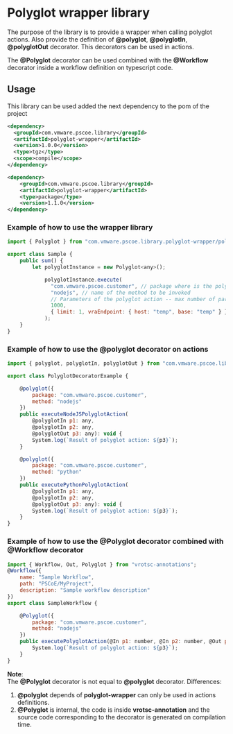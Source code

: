 # Polyglot wrapper library

The purpose of the library is to provide a wrapper when calling polyglot actions.
Also provide the definition of **@polyglot**, **@polyglotIn**, **@polyglotOut** decorator.
This decorators can be used in actions.

The **@Polyglot** decorator can be used combined with the **@Workflow** decorator inside a workflow definition on typescript code.

## Usage

This library can be used added the next dependency to the pom of the project

```xml
<dependency>
  <groupId>com.vmware.pscoe.library</groupId>
  <artifactId>polyglot-wrapper</artifactId>
  <version>1.0.0</version>
  <type>tgz</type>
  <scope>compile</scope>
</dependency>

<dependency>
    <groupId>com.vmware.pscoe.library</groupId>
    <artifactId>polyglot-wrapper</artifactId>
    <type>package</type>
    <version>1.1.0</version>
</dependency>
```
### Example of how to use the wrapper library

```js
import { Polyglot } from "com.vmware.pscoe.library.polyglot-wrapper/polyglot";

export class Sample {
    public sum() {
        let polyglotInstance = new Polyglot<any>();

            polyglotInstance.execute(
              "com.vmware.pscoe.customer", // package where is the polyglot action
              "nodejs", // name of the method to be invoked
              // Parameters of the polyglot action -- max number of parameters 10
              1000,
              { limit: 1, vraEndpoint: { host: "temp", base: "temp" } },
            );
    }
}
```

### Example of how to use the @polyglot decorator on actions

```js
import { polyglot, polyglotIn, polyglotOut } from "com.vmware.pscoe.library.polyglot-wrapper/decorator";

export class PolyglotDecoratorExample {

    @polyglot({
        package: "com.vmware.pscoe.customer",
        method: "nodejs"
    })
    public executeNodeJSPolyglotAction(
        @polyglotIn p1: any,
        @polyglotIn p2: any,
        @polyglotOut p3: any): void {
        System.log(`Result of polyglot action: ${p3}`);
    }

    @polyglot({
        package: "com.vmware.pscoe.customer",
        method: "python"
    })
    public executePythonPolyglotAction(
        @polyglotIn p1: any,
        @polyglotIn p2: any,
        @polyglotOut p3: any): void {
        System.log(`Result of polyglot action: ${p3}`);
    }
}
```

### Example of how to use the @Polyglot decorator combined with @Workflow decorator

```js
import { Workflow, Out, Polyglot } from "vrotsc-annotations";
@Workflow({
    name: "Sample Workflow",
    path: "PSCoE/MyProject",
    description: "Sample workflow description"
})
export class SampleWorkflow {

    @Polyglot({
        package: "com.vmware.pscoe.customer",
        method: "nodejs"
    })
    public executePolyglotAction(@In p1: number, @In p2: number, @Out p3: any): void {
        System.log(`Result of polyglot action: ${p3}`);
    }
}

```
**Note**:  
The **@Polyglot** decorator is not equal to **@polyglot** decorator.
Differences:  
1. **@polyglot** depends of **polyglot-wrapper** can only be used in actions definitions.
2. **@Polyglot** is internal, the code is inside **vrotsc-annotation** and the source code corresponding to the decorator is generated on compilation time.
